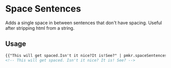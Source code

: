 # Space Sentences

Adds a single space in between sentences that don't have spacing. Useful after stripping html from a string.

## Usage

```html
{{"This will get spaced.Isn't it nice?It is!See?" | pmkr.spaceSentences}}
<!-- This will get spaced. Isn't it nice? It is! See? -->
```